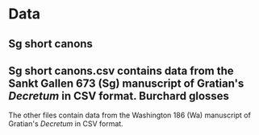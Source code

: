 Data
====
Sg short canons
---------------
__Sg short canons.csv__ contains data from the Sankt Gallen 673 (Sg) manuscript
of Gratian's _Decretum_ in CSV format.
Burchard glosses
----------------
The other files contain data from the Washington 186 (Wa) manuscript of
Gratian's _Decretum_ in CSV format.
